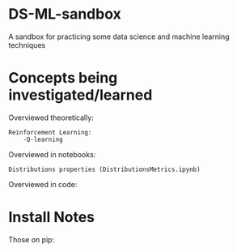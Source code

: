 DS-ML-sandbox
=============
A sandbox for practicing some data science and machine learning techniques



Concepts being investigated/learned
===================================   
   
Overviewed theoretically:

    Reinforcement Learning:
        -Q-learning
    
Overviewed in notebooks:
    
    Distributions properties (DistributionsMetrics.ipynb) 


Overviewed in code:






Install Notes
==============
Those on pip:
 
 


 